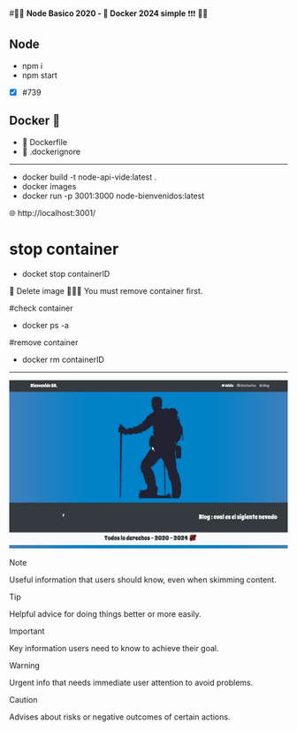 #🥇🥇 **Node Basico 2020 - 🐋 Docker 2024 simple** ❗❗❗ 💎💎
 
## Node
* npm i
* npm start
- [x] #739
 
## Docker 🐋
* 📍 Dockerfile
* 📍 .dockerignore


<hr/>

* docker build -t node-api-vide:latest  .
* docker images
* docker run -p 3001:3000 node-bienvenidos:latest


🌐 http://localhost:3001/


# stop container
- docket stop containerID

🔴 Delete image 
🏴🚩📌 You must remove container first.

#check container
* docker ps -a

#remove container
* docker rm containerID
<hr/>
<img src="/main.jpg" />

> [!NOTE]
> Useful information that users should know, even when skimming content.

> [!TIP]
> Helpful advice for doing things better or more easily.

> [!IMPORTANT]
> Key information users need to know to achieve their goal.

> [!WARNING]
> Urgent info that needs immediate user attention to avoid problems.

> [!CAUTION]
> Advises about risks or negative outcomes of certain actions.
